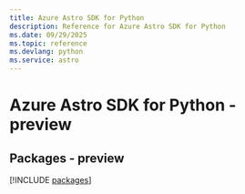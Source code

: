 ```yaml
---
title: Azure Astro SDK for Python
description: Reference for Azure Astro SDK for Python
ms.date: 09/29/2025
ms.topic: reference
ms.devlang: python
ms.service: astro
---
```

# Azure Astro SDK for Python - preview
## Packages - preview
[!INCLUDE [packages](astro-index.md)]